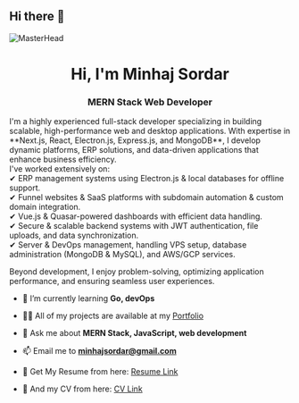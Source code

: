 ## Hi there 👋

![MasterHead](https://i.ibb.co/x1t1ZPc/Black-White-Modern-Minimalist-Data-Analyst-Linked-In-Banner.png)
<h1 align="center">Hi, I'm Minhaj Sordar</h1>
<h3 align="center">MERN Stack Web Developer</h3>

<p>
I'm a highly experienced full-stack developer specializing in building scalable, high-performance web and desktop applications. With expertise in **Next.js, React, Electron.js, Express.js, and MongoDB**, I develop dynamic platforms, ERP solutions, and data-driven applications that enhance business efficiency.
<br/>
  I've worked extensively on:
<br/>
✔ ERP management systems using Electron.js & local databases for offline support.
<br/>
✔ Funnel websites & SaaS platforms with subdomain automation & custom domain integration.
<br/>
✔ Vue.js & Quasar-powered dashboards with efficient data handling.
<br/>
✔ Secure & scalable backend systems with JWT authentication, file uploads, and data synchronization.
<br/>
✔ Server & DevOps management, handling VPS setup, database administration (MongoDB & MySQL), and AWS/GCP services.
<br/>

Beyond development, I enjoy problem-solving, optimizing application performance, and ensuring seamless user experiences.
</p> 

- 🌱 I’m currently learning **Go, devOps**

- 👨‍💻 All of my projects are available at my <a href="#" target="_blank" rel="noreferrer" >Portfolio </a>

- 💬 Ask me about **MERN Stack, JavaScript, web development**

- 📫 Email me to **minhajsordar@gmail.com**

- 📄 Get My Resume from here: <a href="#" target="_blank" rel="noreferrer">Resume Link</a>

- 📄 And my CV from here: <a href="#" target="_blank" rel="noreferrer">CV Link</a>

<br/>
